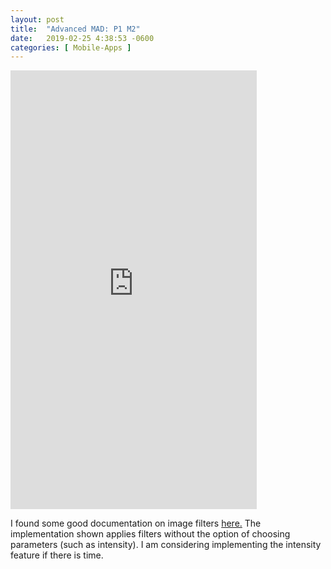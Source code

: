 ```yaml
---
layout: post
title:  "Advanced MAD: P1 M2"
date:   2019-02-25 4:38:53 -0600
categories: [ Mobile-Apps ]
---
```


<iframe src="https://player.vimeo.com/video/319619135" width="394" height="702" frameborder="0" webkitallowfullscreen mozallowfullscreen allowfullscreen></iframe>


I found some good documentation on image filters [here.](https://developer.apple.com/documentation/coreimage/processing_an_image_using_built-in_filters) The implementation shown applies filters without the option of choosing parameters (such as intensity). I am considering implementing the intensity feature if there is time.